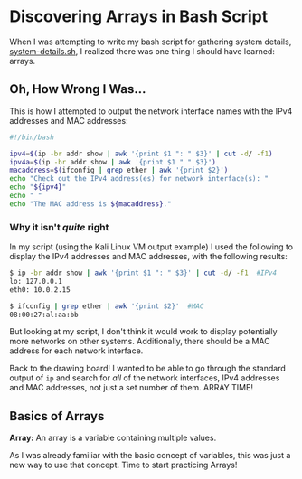 # Discovering Arrays in Bash Script

When I was attempting to write my bash script for gathering system details, [system-details.sh](https://github.com/thelotech/bashscripting/blob/master/system-details.sh), I realized there was one thing I should have learned: arrays.

## Oh, How Wrong I Was...

This is how I attempted to output the network interface names with the IPv4 addresses and MAC addresses:

```bash
#!/bin/bash

ipv4=$(ip -br addr show | awk '{print $1 ": " $3}' | cut -d/ -f1)
ipv4a=$(ip -br addr show | awk '{print $1 " " $3}')
macaddress=$(ifconfig | grep ether | awk '{print $2}')
echo "Check out the IPv4 address(es) for network interface(s): "
echo "${ipv4}"
echo " "
echo "The MAC address is ${macaddress}." 
```

### Why it isn't *quite* right

In my script (using the Kali Linux VM output example) I used the following to display the IPv4 addresses and MAC addresses, with the following results:

```bash
$ ip -br addr show | awk '{print $1 ": " $3}' | cut -d/ -f1  #IPv4
lo: 127.0.0.1
eth0: 10.0.2.15

$ ifconfig | grep ether | awk '{print $2}'  #MAC
08:00:27:al:aa:bb
```

But looking at my script, I don't think it would work to display potentially more networks on other systems. Additionally, there should be a MAC address for each network interface.

Back to the drawing board! I wanted to be able to go through the standard output of `ip` and search for *all* of the network interfaces, IPv4 addresses and MAC addresses, not just a set number of them. ARRAY TIME!

## Basics of Arrays

**Array:** An array is a variable containing multiple values.

As I was already familiar with the basic concept of variables, this was just a new way to use that concept. Time to start practicing Arrays!
